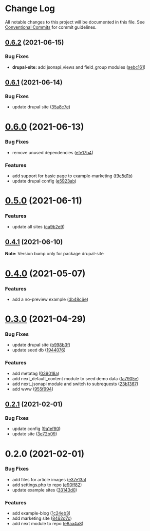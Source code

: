 # Change Log

All notable changes to this project will be documented in this file.
See [Conventional Commits](https://conventionalcommits.org) for commit guidelines.

## [0.6.2](https://github.com/chapter-three/next-drupal/compare/drupal-site@0.6.1...drupal-site@0.6.2) (2021-06-15)


### Bug Fixes

* **drupal-site:** add jsonapi_views and field_group modules ([aebc161](https://github.com/chapter-three/next-drupal/commit/aebc161fe342211504c94948c4484661c0137d67))





## [0.6.1](https://github.com/chapter-three/next-drupal/compare/drupal-site@0.6.0...drupal-site@0.6.1) (2021-06-14)


### Bug Fixes

* update drupal site ([35a8c7e](https://github.com/chapter-three/next-drupal/commit/35a8c7e8c7a7378bb001eda8eef66315d5769589))





# [0.6.0](https://github.com/chapter-three/next-drupal/compare/drupal-site@0.5.0...drupal-site@0.6.0) (2021-06-13)


### Bug Fixes

* remove unused dependencies ([efe17b4](https://github.com/chapter-three/next-drupal/commit/efe17b44eb865fd645864da634304a3016c0e082))


### Features

* add support for basic page to example-marketing ([f9c5d1b](https://github.com/chapter-three/next-drupal/commit/f9c5d1b81697c59bc15b0372700fa2e979de9a00))
* update drupal config ([e5923ab](https://github.com/chapter-three/next-drupal/commit/e5923abba9cfa6a4acf29437b1743a604503e780))





# [0.5.0](https://github.com/chapter-three/next-drupal/compare/drupal-site@0.4.1...drupal-site@0.5.0) (2021-06-11)


### Features

* update all sites ([ca9b2e9](https://github.com/chapter-three/next-drupal/commit/ca9b2e964c5a7fe591602465f2c2516eb4a54a1b))





## [0.4.1](https://github.com/arshad/next-drupal/compare/drupal-site@0.4.0...drupal-site@0.4.1) (2021-06-10)

**Note:** Version bump only for package drupal-site





# [0.4.0](https://github.com/arshad/next-drupal/compare/drupal-site@0.3.0...drupal-site@0.4.0) (2021-05-07)


### Features

* add a no-preview example ([db48c6e](https://github.com/arshad/next-drupal/commit/db48c6e90ae5100eafb25d3b5688b5ef8131c477))





# [0.3.0](https://github.com/arshad/next-drupal/compare/drupal-site@0.2.1...drupal-site@0.3.0) (2021-04-29)


### Bug Fixes

* update drupal site ([b998b3f](https://github.com/arshad/next-drupal/commit/b998b3f3ff9078657640b952f1cdda155afbf978))
* update seed db ([1944076](https://github.com/arshad/next-drupal/commit/1944076e4e74ba7a5fd3b17a8e2d99f2baf6b4c4))


### Features

* add metatag ([039018a](https://github.com/arshad/next-drupal/commit/039018afddafb3e15c53466ea5f099b0aad7308a))
* add next_default_content module to seed demo data ([fa7905e](https://github.com/arshad/next-drupal/commit/fa7905e216809c5325db771fca72c5ee5fc76207))
* add next_jsonapi module and switch to subrequests ([23b1367](https://github.com/arshad/next-drupal/commit/23b136775f7c0f5ee5f386e322affc7fc8adae4f))
* add www ([955f994](https://github.com/arshad/next-drupal/commit/955f9947a84111c0e00b86bd3b9af5e255791de8))





## [0.2.1](https://github.com/arshad/next-drupal/compare/drupal-site@0.2.0...drupal-site@0.2.1) (2021-02-01)


### Bug Fixes

* update config ([9a1ef90](https://github.com/arshad/next-drupal/commit/9a1ef908c58149689394616da3e0bb71d94b5acc))
* update site ([3e72b09](https://github.com/arshad/next-drupal/commit/3e72b09fb7a658a937fcc4aff960e37b3a328a5e))





# 0.2.0 (2021-02-01)


### Bug Fixes

* add files for article images ([e37e13a](https://github.com/arshad/next-drupal/commit/e37e13ad761cf1f92cdda1ceed178c3b52f1d302))
* add settings.php to repo ([e90ff82](https://github.com/arshad/next-drupal/commit/e90ff82b1c2cd3400f6913d5a0424b654837e2f0))
* update example sites ([33143d0](https://github.com/arshad/next-drupal/commit/33143d0d5229be6424c41ace2ad846c0d85447d9))


### Features

* add example-blog ([1c24eb3](https://github.com/arshad/next-drupal/commit/1c24eb3588696fe35e2a9aa2ac20f9547b901c7c))
* add marketing site ([8462d7c](https://github.com/arshad/next-drupal/commit/8462d7cfcf623a9e8ca03456ebed0bb6ab838e11))
* add next module to repo ([e8aa4a8](https://github.com/arshad/next-drupal/commit/e8aa4a8001a01ef0a29889f18e74cc37172199d3))
